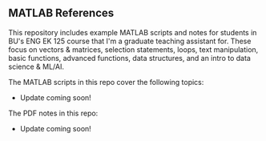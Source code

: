 ## MATLAB References

This repository includes example MATLAB scripts and notes for students in BU's ENG EK 125 course that I'm a graduate teaching assistant for. These focus on vectors & matrices, selection statements, loops, text manipulation, basic functions, advanced functions, data structures, and an intro to data science & ML/AI.

The MATLAB scripts in this repo cover the following topics:

- Update coming  soon!

The PDF notes in this repo:

- Update coming soon!
